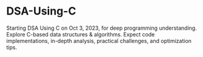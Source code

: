 ﻿# DSA-Using-C

Starting DSA Using C on Oct 3, 2023, for deep programming understanding. 
Explore C-based data structures & algorithms. 
Expect code implementations, in-depth analysis, practical challenges, and optimization tips.

